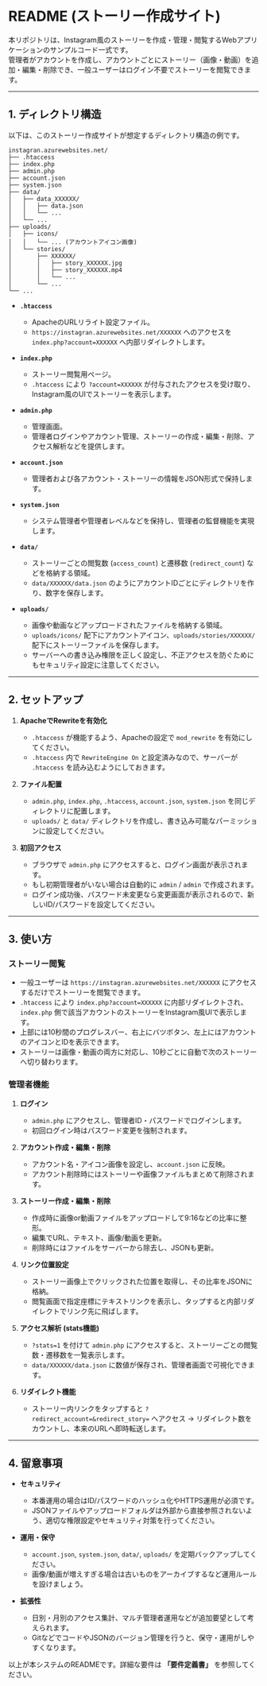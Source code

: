 # README (ストーリー作成サイト)

本リポジトリは、Instagram風のストーリーを作成・管理・閲覧するWebアプリケーションのサンプルコード一式です。  
管理者がアカウントを作成し、アカウントごとにストーリー（画像・動画）を追加・編集・削除でき、一般ユーザーはログイン不要でストーリーを閲覧できます。

---

## 1. ディレクトリ構造

以下は、このストーリー作成サイトが想定するディレクトリ構造の例です。

```
instagran.azurewebsites.net/
├── .htaccess
├── index.php
├── admin.php
├── account.json
├── system.json
├── data/
│   ├── data_XXXXXX/
│   │   ├── data.json
│   │   └── ...
│   └── ...
├── uploads/
│   ├── icons/
│   │   └── ... (アカウントアイコン画像)
│   └── stories/
│       ├── XXXXXX/
│       │   ├── story_XXXXXX.jpg
│       │   ├── story_XXXXXX.mp4
│       │   └── ...
│       └── ...
└── ...
```

- **`.htaccess`**  
  - ApacheのURLリライト設定ファイル。  
  - `https://instagran.azurewebsites.net/XXXXXX` へのアクセスを `index.php?account=XXXXXX` へ内部リダイレクトします。

- **`index.php`**  
  - ストーリー閲覧用ページ。  
  - `.htaccess` により `?account=XXXXXX` が付与されたアクセスを受け取り、Instagram風のUIでストーリーを表示します。

- **`admin.php`**  
  - 管理画面。  
  - 管理者ログインやアカウント管理、ストーリーの作成・編集・削除、アクセス解析などを提供します。

- **`account.json`**  
  - 管理者および各アカウント・ストーリーの情報をJSON形式で保持します。

- **`system.json`**  
  - システム管理者や管理者レベルなどを保持し、管理者の監督機能を実現します。

- **`data/`**  
  - ストーリーごとの閲覧数 (`access_count`) と遷移数 (`redirect_count`) などを格納する領域。  
  - `data/XXXXXX/data.json` のようにアカウントIDごとにディレクトリを作り、数字を保存します。

- **`uploads/`**  
  - 画像や動画などアップロードされたファイルを格納する領域。  
  - `uploads/icons/` 配下にアカウントアイコン、`uploads/stories/XXXXXX/` 配下にストーリーファイルを保存します。
  - サーバーへの書き込み権限を正しく設定し、不正アクセスを防ぐためにもセキュリティ設定に注意してください。

---

## 2. セットアップ

1. **ApacheでRewriteを有効化**  
   - `.htaccess` が機能するよう、Apacheの設定で `mod_rewrite` を有効にしてください。
   - `.htaccess` 内で `RewriteEngine On` と設定済みなので、サーバーが `.htaccess` を読み込むようにしておきます。

2. **ファイル配置**  
   - `admin.php`, `index.php`, `.htaccess`, `account.json`, `system.json` を同じディレクトリに配置します。
   - `uploads/` と `data/` ディレクトリを作成し、書き込み可能なパーミッションに設定してください。

3. **初回アクセス**  
   - ブラウザで `admin.php` にアクセスすると、ログイン画面が表示されます。
   - もし初期管理者がいない場合は自動的に `admin` / `admin` で作成されます。
   - ログイン成功後、パスワード未変更なら変更画面が表示されるので、新しいID/パスワードを設定してください。

---

## 3. 使い方

### ストーリー閲覧

- 一般ユーザーは `https://instagran.azurewebsites.net/XXXXXX` にアクセスするだけでストーリーを閲覧できます。  
- `.htaccess` により `index.php?account=XXXXXX` に内部リダイレクトされ、`index.php` 側で該当アカウントのストーリーをInstagram風UIで表示します。  
- 上部には10秒間のプログレスバー、右上にバツボタン、左上にはアカウントのアイコンとIDを表示できます。  
- ストーリーは画像・動画の両方に対応し、10秒ごとに自動で次のストーリーへ切り替わります。  

### 管理者機能

1. **ログイン**  
   - `admin.php` にアクセスし、管理者ID・パスワードでログインします。  
   - 初回ログイン時はパスワード変更を強制されます。

2. **アカウント作成・編集・削除**  
   - アカウント名・アイコン画像を設定し、`account.json` に反映。  
   - アカウント削除時にはストーリーや画像ファイルもまとめて削除されます。

3. **ストーリー作成・編集・削除**  
   - 作成時に画像or動画ファイルをアップロードして9:16などの比率に整形。  
   - 編集でURL、テキスト、画像/動画を更新。  
   - 削除時にはファイルをサーバーから除去し、JSONも更新。

4. **リンク位置設定**  
   - ストーリー画像上でクリックされた位置を取得し、その比率をJSONに格納。  
   - 閲覧画面で指定座標にテキストリンクを表示し、タップすると内部リダイレクトでリンク先に飛ばします。

5. **アクセス解析 (stats機能)**  
   - `?stats=1` を付けて `admin.php` にアクセスすると、ストーリーごとの閲覧数・遷移数を一覧表示します。  
   - `data/XXXXXX/data.json` に数値が保存され、管理者画面で可視化できます。

6. **リダイレクト機能**  
   - ストーリー内リンクをタップすると `?redirect_account=&redirect_story=` へアクセス → リダイレクト数をカウントし、本来のURLへ即時転送します。

---

## 4. 留意事項

- **セキュリティ**  
  - 本番運用の場合はID/パスワードのハッシュ化やHTTPS運用が必須です。  
  - JSONファイルやアップロードフォルダは外部から直接参照されないよう、適切な権限設定やセキュリティ対策を行ってください。

- **運用・保守**  
  - `account.json`, `system.json`, `data/`, `uploads/` を定期バックアップしてください。  
  - 画像/動画が増えすぎる場合は古いものをアーカイブするなど運用ルールを設けましょう。

- **拡張性**  
  - 日別・月別のアクセス集計、マルチ管理者運用などが追加要望として考えられます。  
  - GitなどでコードやJSONのバージョン管理を行うと、保守・運用がしやすくなります。

以上が本システムのREADMEです。詳細な要件は **「要件定義書」** を参照してください。
